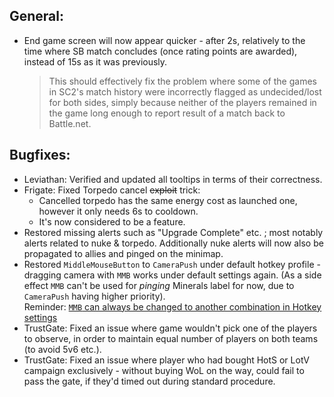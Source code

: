 ## General:

- End game screen will now appear quicker - after 2s, relatively to the time where SB match concludes (once rating points are awarded), instead of 15s as it was previously.
  > This should effectively fix the problem where some of the games in SC2's match history were incorrectly flagged as undecided/lost for both sides, simply because neither of the players remained in the game long enough to report result of a match back to Battle.net.

## Bugfixes:

- Leviathan: Verified and updated all tooltips in terms of their correctness.
- Frigate: Fixed Torpedo cancel ~~exploit~~ trick:
  - Cancelled torpedo has the same energy cost as launched one, however it only needs 6s to cooldown.
  - It's now considered to be a feature.
- Restored missing alerts such as "Upgrade Complete" etc. ; most notably alerts related to nuke & torpedo. Additionally nuke alerts will now also be propagated to allies and pinged on the minimap.
- Restored `MiddleMouseButton` to `CameraPush` under default hotkey profile - dragging camera with `MMB` works under default settings again. (As a side effect `MMB` can't be used for *pinging* Minerals label for now, due to `CameraPush` having higher priority).\
  Reminder: [`MMB` can always be changed to another combination in Hotkey settings](./v2.4/hotkeys.png)
- TrustGate: Fixed an issue where game wouldn't pick one of the players to observe, in order to maintain equal number of players on both teams (to avoid 5v6 etc.).
- TrustGate: Fixed an issue where player who had bought HotS or LotV campaign exclusively - without buying WoL on the way, could fail to pass the gate, if they'd timed out during standard procedure.
